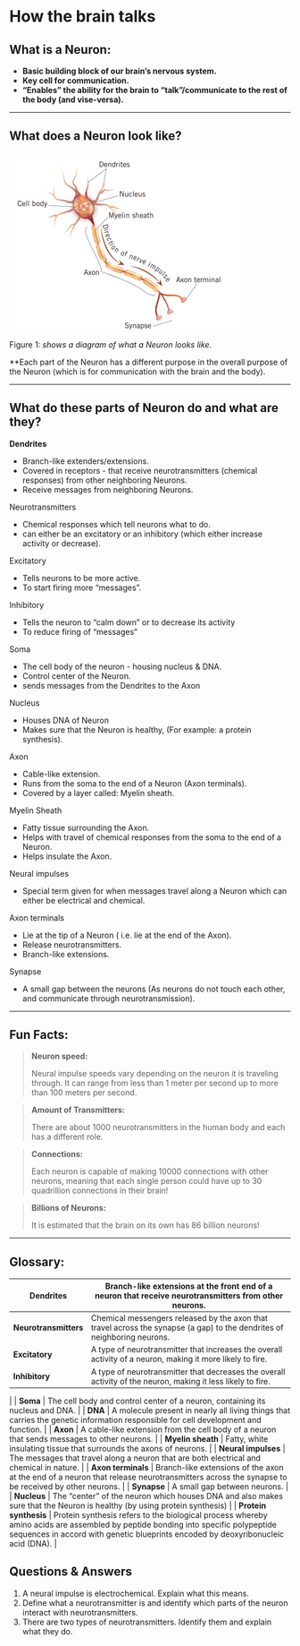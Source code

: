 # How the brain talks

## **What is a Neuron:**

- **Basic building block of our brain’s nervous system.**
- **Key cell for communication.**
- **“Enables” the ability for the brain to “talk”/communicate to the rest of the body (and vise-versa).**

 

---

## What does a Neuron look like?

![Figure 1: *shows a diagram of what a Neuron looks like.*](Subject-Notes/Science/Psychology%207518462e91c34c52a94dd6c0c8f4a83e/How%20the%20brain%20talks%20c77e64736941466d92eacadc082ffd41/Untitled.png)

Figure 1: *shows a diagram of what a Neuron looks like.*

**Each part of the Neuron has a different purpose in the overall purpose of the Neuron (which is for communication with the brain and the body).

---

## What do these parts of Neuron do and what are they?

**Dendrites**

- Branch-like extenders/extensions.
- Covered in receptors - that receive neurotransmitters (chemical responses) from other neighboring Neurons.
- Receive messages from neighboring Neurons.

Neurotransmitters

- Chemical responses which tell neurons what to do.
- can either be  an excitatory or an inhibitory (which either increase activity or decrease).

Excitatory

- Tells neurons to be more active.
- To start firing more “messages”.

Inhibitory

- Tells the neuron to “calm down” or to decrease  its activity
- To reduce firing of “messages”

Soma

- The cell body of the neuron - housing nucleus & DNA.
- Control center of the Neuron.
- sends messages from the Dendrites to the Axon

Nucleus

- Houses DNA of Neuron
- Makes sure that the Neuron is healthy, (For example: a protein synthesis).

Axon

- Cable-like extension.
- Runs from the soma to the end of a Neuron (Axon terminals).
- Covered by a layer called: Myelin sheath.

Myelin Sheath

- Fatty tissue surrounding the Axon.
- Helps with travel of chemical responses from the soma to the end of a Neuron.
- Helps insulate the Axon.

Neural impulses

- Special term given for when messages travel along a Neuron which can either be electrical and chemical.

Axon terminals

- Lie at the tip of a Neuron ( i.e. lie at the end of the Axon).
- Release neurotransmitters.
- Branch-like extensions.

Synapse

- A small gap between the neurons (As neurons do not touch each other, and communicate through neurotransmission).

---

## Fun Facts:

> **Neuron speed:**
> 
> 
> Neural impulse speeds vary depending on the
> neuron it is traveling through. It can range from
> less than 1 meter per second up to more than
> 100 meters per second.
> 

> **Amount of Transmitters:**
> 
> 
> There are about 1000
> neurotransmitters in the human body and each
> has a different role.
> 

> **Connections:**
> 
> 
> Each neuron is capable of making 10000 connections with
> other neurons, meaning that each single person could have
> up to 30 quadrillion connections in their brain!
> 

> **Billions of Neurons:**
> 
> 
> It is estimated that
> the brain on its own has 86 billion neurons!
> 

---

## Glossary:

| **Dendrites**  | Branch-like extensions at the front end of a neuron that receive neurotransmitters from other neurons. |
| --- | --- |
| **Neurotransmitters** | Chemical messengers released by the axon that travel across the synapse (a gap) to the dendrites of neighboring neurons. |
| **Excitatory**  | A type of neurotransmitter that increases the overall activity of a neuron, making it more likely to fire. |
| **Inhibitory**  | A type of neurotransmitter that decreases the overall activity of the neuron, making it less likely to fire.
 |
| **Soma** | The cell body and control center of a neuron, containing its nucleus and DNA. |
| **DNA** | A molecule present in nearly all living things that carries the genetic information responsible for cell development and function. |
| **Axon** | A cable-like extension from the cell body of a neuron that sends messages to other neurons. |
| **Myelin sheath** | Fatty, white insulating tissue that surrounds the axons of neurons. |
| **Neural impulses** | The messages that travel along a neuron that are both electrical and chemical in nature.
 |
| **Axon terminals**  | Branch-like extensions of the axon at the end of a neuron that release neurotransmitters across the synapse to be received by other neurons. |
| **Synapse**  | A small gap between neurons. |
| **Nucleus** | The “center” of the neuron which houses DNA and also makes sure that the Neuron is healthy (by using protein synthesis) |
| **Protein synthesis** | Protein synthesis refers to the biological process whereby amino acids are assembled by peptide bonding into specific polypeptide sequences in accord with genetic blueprints encoded by deoxyribonucleic acid (DNA). |

## Questions & Answers

1.  A neural impulse is electrochemical. Explain what this means.
2. Define what a neurotransmitter is and identify which parts of the neuron interact with neurotransmitters.
3. There are two types of neurotransmitters. Identify them and explain what they do.